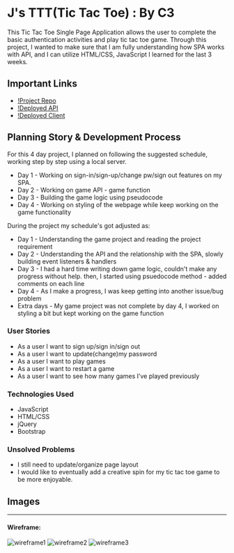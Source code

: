 # J's TTT(Tic Tac Toe) : By C3

This Tic Tac Toe Single Page Application allows the user to complete the basic authentication activities and play tic tac toe game. 
Through this project, I wanted to make sure that I am fully understanding how SPA works with API, and I can utilize HTML/CSS, JavaScript I learned for the last 3 weeks.

## Important Links

- [!Project Repo](https://git.generalassemb.ly/gundyn/game-project)
- [!Deployed API](www.link.com)
- [!Deployed Client]( https://jeheechoi.github.io/jsttt-client/)

## Planning Story & Development Process

For this 4 day project, I planned on following the suggested schedule, working step by step using a local server. 

- Day 1 - Working on sign-in/sign-up/change pw/sign out features on my SPA. 
- Day 2 - Working on game API - game function
- Day 3 - Building the game logic using pseudocode
- Day 4 - Working on styling of the webpage while keep working on the game functionality

During the project my schedule's got adjusted as:

- Day 1 - Understanding the game project and reading the project requirement
- Day 2 - Understanding the API and the relationship with the SPA, slowly building event listeners & handlers
- Day 3 - I had a hard time writing down game logic, couldn't make any progress without help. then, I started using psuedocode method - added comments on each line
- Day 4 - As I make a progress, I was keep getting into another issue/bug problem
- Extra days - My game project was not complete by day 4, I worked on styling a bit but kept working on the game function


### User Stories

- As a user I want to sign up/sign in/sign out
- As a user I want to update(change)my password 
- As a user I want to play games
- As a user I want to restart a game
- As a user I want to see how many games I’ve played previously

### Technologies Used

- JavaScript
- HTML/CSS
- jQuery
- Bootstrap

### Unsolved Problems

- I still need to update/organize page layout
- I would like to eventually add a creative spin for my tic tac toe game to be more enjoyable.

## Images

---

#### Wireframe:
![wireframe1]( https://i.imgur.com/QQ5rpA4.png)
![wireframe2]( https://i.imgur.com/IZr9ijf.png)
![wireframe3]( https://i.imgur.com/6bQWtZH.png)
